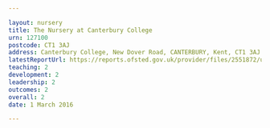 ```yaml
---

layout: nursery
title: The Nursery at Canterbury College
urn: 127100
postcode: CT1 3AJ
address: Canterbury College, New Dover Road, CANTERBURY, Kent, CT1 3AJ
latestReportUrl: https://reports.ofsted.gov.uk/provider/files/2551872/urn/127100.pdf
teaching: 2
development: 2
leadership: 2
outcomes: 2
overall: 2
date: 1 March 2016

---
```

